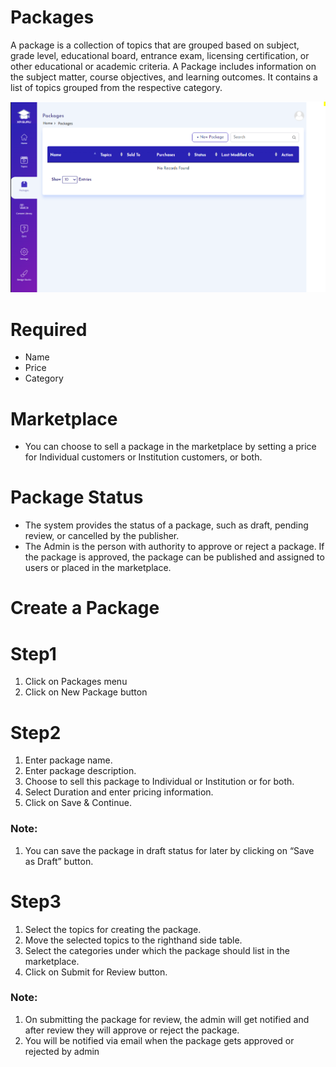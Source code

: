 # Packages
A package is a collection of topics that are grouped based on
subject, grade level, educational board, entrance exam, licensing
certification, or other educational or academic criteria.
A Package includes information on the subject matter, course
objectives, and learning outcomes. It contains a list of topics
grouped from the respective category.

 ![](DeignStudioPacakages.PNG)

# Required
- Name
- Price
- Category

# Marketplace
- You can choose to sell a package in the marketplace by setting a
price for Individual customers or Institution customers, or both.

# Package Status
- The system provides the status of a package, such as draft,
pending review, or cancelled by the publisher.
- The Admin is the person with authority to approve or reject a
package. If the package is approved, the package can be
published and assigned to users or placed in the marketplace.



# Create a Package
 
# Step1 
1. Click on Packages menu
2. Click on New Package button

# Step2
1. Enter package name.
2. Enter package description.
3. Choose to sell this package to Individual or
Institution or for both.
4. Select Duration and enter pricing information.
5. Click on Save & Continue.


### Note:
1. You can save the package in draft status for
later by clicking on “Save as Draft” button.


# Step3
1. Select the topics for creating the package.
2. Move the selected topics to the righthand side table.
3. Select the categories under which the
package should list in the marketplace.
4. Click on Submit for Review button.


### Note:
1. On submitting the package for review, the
admin will get notified and after review
they will approve or reject the package.
2. You will be notified via email when the
package gets approved or rejected by
admin
